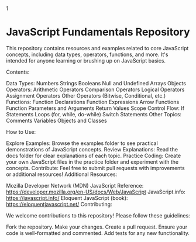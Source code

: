 1
# JavaScript Fundamentals Repository

This repository contains resources and examples related to core JavaScript concepts, including data types, operators, functions, and more. It's intended for anyone learning or brushing up on JavaScript basics.

Contents:

Data Types:
Numbers
Strings
Booleans
Null and Undefined
Arrays
Objects
Operators:
Arithmetic Operators
Comparison Operators
Logical Operators
Assignment Operators
Other Operators (Bitwise, Conditional, etc.)
Functions:
Function Declarations
Function Expressions
Arrow Functions
Function Parameters and Arguments
Return Values
Scope
Control Flow:
If Statements
Loops (for, while, do-while)
Switch Statements
Other Topics:
Comments
Variables
Objects and Classes

How to Use:

Explore Examples: Browse the examples folder to see practical demonstrations of JavaScript concepts.
Review Explanations: Read the docs folder for clear explanations of each topic.
Practice Coding: Create your own JavaScript files in the practice folder and experiment with the concepts.
Contribute: Feel free to submit pull requests with improvements or additional resources!
Additional Resources:

Mozilla Developer Network (MDN) JavaScript Reference:
https://developer.mozilla.org/en-US/docs/Web/JavaScript
JavaScript.info: https://javascript.info/
Eloquent JavaScript (book): https://eloquentjavascript.net/
Contributing:

We welcome contributions to this repository! Please follow these guidelines:

Fork the repository.
Make your changes.
Create a pull request.
Ensure your code is well-formatted and commented.
Add tests for any new functionality.
